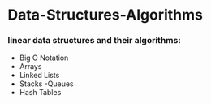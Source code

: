 # Data-Structures-Algorithms

### linear data structures and their algorithms:

- Big O Notation
- Arrays
- Linked Lists
- Stacks
 -Queues
- Hash Tables